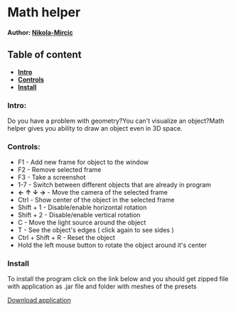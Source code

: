 # Math helper
#### Author: [Nikola-Mircic](https://github.com/Nikola-Mircic)

## Table of content
  - **[Intro](#intro)**
  - **[Controls](#controls)**
  - **[Install](#install)**

### Intro:
Do you have a problem with geometry?You can't visualize an object?Math helper gives you ability to draw an object even in 3D space.

### Controls:
  - F1 - Add new frame for object to the window
  - F2 - Remove selected frame
  - F3 - Take a screenshot
  - 1-7 - Switch between different objects that are already in program
  - **← ↑ ↓ →** - Move the camera of the selected frame
  - Ctrl - Show center of the object in the selected frame
  - Shift + 1 - Disable/enable horizontal rotation
  - Shift + 2 - Disable/enable vertical rotation
  - C - Move the light source around the object
  - T - See the object's edges ( click again to see sides )
  - Ctrl + Shift + R - Reset the object
  - Hold the left mouse button to rotate the object around it's center 

### Install
To install the program click on the link below and you should get zipped file with application as .jar file and folder with meshes 
of the presets

<a href="demo.jar">Download application</a>
